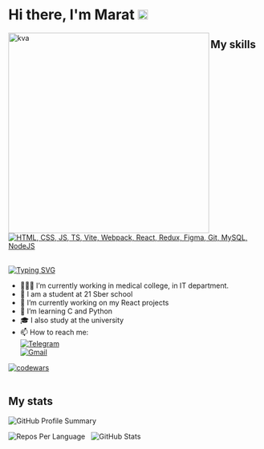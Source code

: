 
<h1 align="left">Hi there, I'm Marat <img src="https://yt3.googleusercontent.com/j3T9MGX6B1zpOKUmrMdoaYGWiPJbe244P_ozdmP-IO5tpnfJUxCA-U8g5nvBTysxYKGHvXQXBg=s900-c-k-c0x00ffffff-no-rj" height="20"></h1>
<img align="left" src="https://steamuserimages-a.akamaihd.net/ugc/954101135156565426/21D9841F8E03ED30D91A7720388E1E8D3A464FC0/?imw=5000&imh=5000&ima=fit&impolicy=Letterbox&imcolor=%23000000&letterbox=false" alt="kva" width="400"/>

## My skills
[![HTML, CSS, JS, TS, Vite, Webpack, React, Redux, Figma, Git, MySQL, NodeJS](https://skillicons.dev/icons?i=html,css,js,ts,vite,webpack,react,redux,figma,git,mysql,nodejs)](https://skillicons.dev)  
<br>

[![Typing SVG](https://readme-typing-svg.herokuapp.com?color=%23009D57&lines=21+school+student)](https://git.io/typing-svg)
 - 👨🏻‍💻 I’m currently working in medical college, in IT department.
 - 🌱 I am a student at 21 Sber school
 - 🔭 I’m currently working on my React projects
 - 🐍 I’m learning C and Python
 - 🎓 I also study at the university
 - 📫 How to reach me:<br>
[![Telegram](https://img.shields.io/badge/Telegram-2CA5E0?style=for-the-badge&logo=telegram&logoColor=white)](https://t.me/marat_pliev) <br> [![Gmail](https://img.shields.io/badge/Gmail-D14836?style=for-the-badge&logo=gmail&logoColor=white)](mailto:plievmar@gmail.com)


[![codewars](https://www.codewars.com/users/Marat69/badges/large)](https://www.codewars.com/users/Marat69)   
 <br>

## My stats
![GitHub Profile Summary](http://github-profile-summary-cards.vercel.app/api/cards/profile-details?username=Ramramramzes&theme=github_dark)

![Repos Per Language](http://github-profile-summary-cards.vercel.app/api/cards/repos-per-language?username=Ramramramzes&theme=github_dark) &nbsp; ![GitHub Stats](http://github-profile-summary-cards.vercel.app/api/cards/stats?username=Ramramramzes&theme=github_dark)

